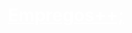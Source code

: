 <a style="color: #FFF;" href="https://empregos.herokuapp.com/"><h1 align="center">Empregos++;</h1></a>